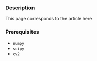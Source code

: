 
### Description
This page corresponds to the article here

### Prerequisites

- `numpy`
- `scipy`
- `cv2`
